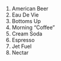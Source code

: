 
1. American Beer
2. Eau De Vie
3. Bottoms Up
4. Morning “Coffee”
5. Cream Soda
6. Espresso
7. Jet Fuel
8. Nectar

